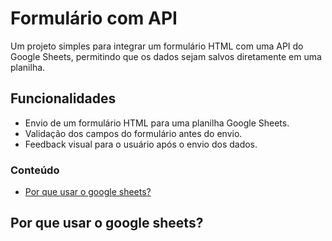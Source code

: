 # Formulário com API

Um projeto simples para integrar um formulário HTML com uma API do Google Sheets, permitindo que os dados sejam salvos diretamente em uma planilha.

## Funcionalidades

- Envio de um formulário HTML para uma planilha Google Sheets.
- Validação dos campos do formulário antes do envio.
- Feedback visual para o usuário após o envio dos dados.

### Conteúdo

- [Por que usar o google sheets?](#por-que-usar-o-google-sheets)

## Por que usar o google sheets?